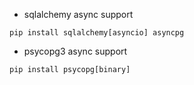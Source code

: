 - sqlalchemy async support
```
pip install sqlalchemy[asyncio] asyncpg
```
- psycopg3 async support
```
pip install psycopg[binary]
```
